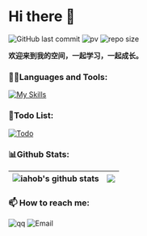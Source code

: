 # Hi there 👋
<!-- 
![GitHub fallower](https://img.shields.io/github/followers/iahob?style=social)
-->

![GitHub last commit](https://img.shields.io/github/last-commit/iahob/iahob)
![pv](https://pageview.vercel.app/?github_user=iahob)
![repo size](https://img.shields.io/github/repo-size/iahob/iahob?logo=files)

**欢迎来到我的空间，一起学习，一起成长。** 

 
<!-- 
![](https://img.shields.io/github/followers/iahob?style=social)
![](https://img.shields.io/github/stars/iahob?style=social)
 -->
 
### 👨‍💻Languages and Tools:
[![My Skills](https://skillicons.dev/icons?i=go,redis,vim,cpp,mysql,mongodb,docker,kubernetes,linux,git,c,visualstudio,cmake&theme=dark)](https://skillicons.dev)

### 📝Todo List:
[![Todo](https://skillicons.dev/icons?i=flutter,js,html,nodejs,rust&theme=dark)](https://skillicons.dev)

<!-- Centering Icons -->
<!--
<p align="center">
  <a href="https://skillicons.dev">
    <img src="https://skillicons.dev/icons?i=go,redis,cpp,mysql,mongodb,py,vim,linux,git,c,lua,django" />
  </a>
</p>
-->
<!--
[![Top Langs](https://github-readme-stats.vercel.app/api/top-langs/?username=iahob&layout=compact)](https://github.com/anuraghazra/github-readme-stats)
https://github.com/leoyaojy/tips/issues/11
-->
<!--
- 🔭 I’m currently working on ...
- 🌱 I’m currently learning ...
- 👯 I’m looking to collaborate on ...
- 🤔 I’m looking for help with ...
- 💬 Ask me about ...
- 📫 How to reach me: ...
- 😄 Pronouns: ...
- ⚡ Fun fact: ...
-->
<!--
![Leolin49's GitHub stats](https://github-readme-stats.vercel.app/api?username=iahob&show_icons=true&theme=gradient)
-->
### 📊Github Stats:
| <img align="center" src="https://github-readme-stats.vercel.app/api?username=iahob&show_icons=true&include_all_commits=true&hide_border=true&theme=tokyonight" alt="iahob's github stats" /> | <img align="center" src="https://github-readme-stats.vercel.app/api/top-langs/?username=iahob&layout=compact&hide_border=true&theme=radical" /> |
| ------------- | ------------- |

### 📫 How to reach me:
![qq](https://img.shields.io/badge/QQ-386647608-blueviolet?logo=tencentqq)
![Email](https://img.shields.io/badge/mail-386647608%40qq.com-ff69b4?logo=maildotru)

